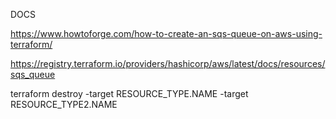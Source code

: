 DOCS

https://www.howtoforge.com/how-to-create-an-sqs-queue-on-aws-using-terraform/


https://registry.terraform.io/providers/hashicorp/aws/latest/docs/resources/sqs_queue


terraform destroy -target RESOURCE_TYPE.NAME -target RESOURCE_TYPE2.NAME